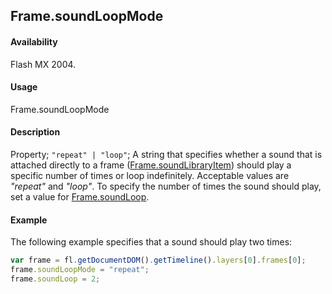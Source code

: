 ## Frame.soundLoopMode

#### Availability

Flash MX 2004.

#### Usage

Frame.soundLoopMode

#### Description

Property; `"repeat" | "loop"`; A string that specifies whether a sound that is attached directly to a frame ([Frame.soundLibraryItem](../Frame_object/Frame31.md)) should play a specific number of times or loop indefinitely. Acceptable values are *"repeat"* and *"loop"*. To specify the number of times the sound should play, set a value for [Frame.soundLoop](../Frame_object/Frame32.md).

#### Example

The following example specifies that a sound should play two times:

```javascript
var frame = fl.getDocumentDOM().getTimeline().layers[0].frames[0];
frame.soundLoopMode = "repeat"; 
frame.soundLoop = 2;
```
